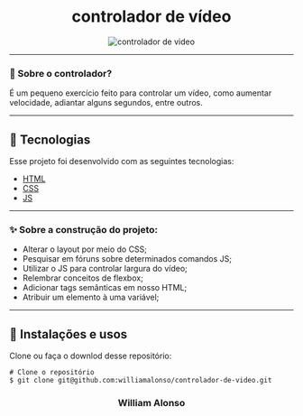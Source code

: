 <h1 align="center">
    controlador de vídeo
    </h1>

<div align="center">
  <img src="encurtador.com.br/qABOY" alt"controlador de video" title="controlador de video" />
  

---

</div>



### 🤔 Sobre o controlador?

É um pequeno exercício feito para controlar um vídeo, como aumentar velocidade, adiantar alguns segundos, entre outros.

---

## 🚀 Tecnologias

Esse projeto foi desenvolvido com as seguintes tecnologias:

- [HTML](https://developer.mozilla.org/pt-BR/docs/Web/HTML)
- [CSS](https://developer.mozilla.org/pt-BR/docs/Web/CSS)
- [JS](https://developer.mozilla.org/pt-BR/docs/Web/JavaScript)

---

### ✨ Sobre a construção do projeto:

- Alterar o layout por meio do CSS;
- Pesquisar em fóruns sobre determinados comandos JS;
- Utilizar o JS para controlar largura do vídeo;
- Relembrar conceitos de flexbox;
- Adicionar tags semânticas em nosso HTML;
- Atribuir um elemento à uma variável;

---

## 🙅 Instalações e usos

Clone ou faça o downlod desse repositório:

```
# Clone o repositório
$ git clone git@github.com:williamalonso/controlador-de-video.git
```

<h3 align="center">William Alonso</h3>
